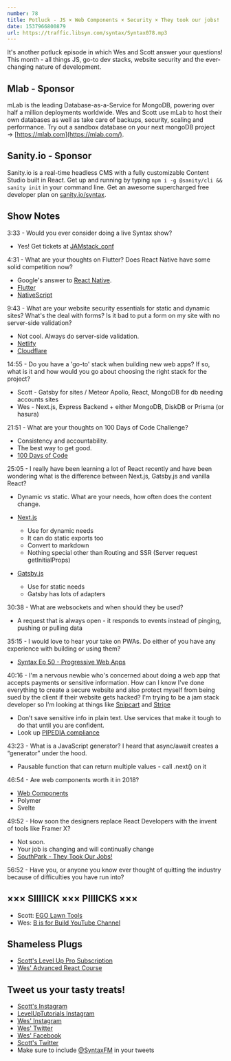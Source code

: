 ```yaml
---
number: 78
title: Potluck - JS × Web Components × Security × They took our jobs!
date: 1537966800879
url: https://traffic.libsyn.com/syntax/Syntax078.mp3
---
```


It's another potluck episode in which Wes and Scott answer your questions! This month - all things JS, go-to dev stacks, website security and the ever-changing nature of development.

## Mlab - Sponsor

mLab is the leading Database-as-a-Service for MongoDB, powering over half a million deployments worldwide. Wes and Scott use mLab to host their own databases as well as take care of backups, security, scaling and performance. Try out a sandbox database on your next mongoDB project → [https://mlab.com](https://mlab.com/).

## Sanity.io - Sponsor

Sanity.io is a real-time headless CMS with a fully customizable Content Studio built in React. Get up and running by typing `npm i -g @sanity/cli && sanity init` in your command line. Get an awesome supercharged free developer plan on [sanity.io/syntax](https://sanity.io/syntax?utm_source=syntax-fm&utm_campaign=syntax1).

## Show Notes

3:33 - Would you ever consider doing a live Syntax show?

* Yes! Get tickets at [JAMstack_conf](https://jamstackconf.com/)

4:31 - What are your thoughts on Flutter? Does React Native have some solid competition now?

* Google's answer to [React Native](https://facebook.github.io/react-native/).
* [Flutter](https://flutter.io/)
* [NativeScript](https://www.nativescript.org/)

9:43 - What are your website security essentials for static and dynamic sites? What's the deal with forms? Is it bad to put a form on my site with no server-side validation?

* Not cool. Always do server-side validation.
* [Netlify](https://www.netlify.com/)
* [Cloudflare](https://www.cloudflare.com/)

14:55 - Do you have a 'go-to' stack when building new web apps? If so, what is it and how would you go about choosing the right stack for the project?

* Scott - Gatsby for sites / Meteor Apollo, React, MongoDB for db needing accounts sites
* Wes - Next.js, Express Backend + either MongoDB, DiskDB or Prisma (or hasura)

21:51 - What are your thoughts on 100 Days of Code Challenge?

* Consistency and accountability.
* The best way to get good.
* [100 Days of Code](https://www.100daysofcode.com/)

25:05 - I really have been learning a lot of React recently and have been wondering what is the difference between Next.js, Gatsby.js and vanilla React?

* Dynamic vs static. What are your needs, how often does the content change.
* [Next.js](https://nextjs.org/)
  * Use for dynamic needs
  * It can do static exports too
  * Convert to markdown
  * Nothing special other than Routing and SSR (Server request getInitialProps)

* [Gatsby.js](https://www.gatsbyjs.org/)
  * Use for static needs
  * Gatsby has lots of adapters

30:38 - What are websockets and when should they be used?

* A request that is always open - it responds to events instead of pinging, pushing or pulling data

35:15 - I would love to hear your take on PWAs. Do either of you have any experience with building or using them?

* [Syntax Ep 50 - Progressive Web Apps](https://syntax.fm/show/050/progressive-web-apps)

40:16 - I'm a nervous newbie who's concerned about doing a web app that accepts payments or sensitive information. How can I know I've done everything to create a secure website and also protect myself from being sued by the client if their website gets hacked? I'm trying to be a jam stack developer so I'm looking at things like [Snipcart](https://snipcart.com/) and [Stripe](https://stripe.com/)

* Don’t save sensitive info in plain text. Use services that make it tough to do that until you are confident.
* Look up [PIPEDIA compliance](https://www.google.com/search?q=pipeda+compliance)

43:23 - What is a JavaScript generator? I heard that async/await creates a “generator” under the hood.

* Pausable function that can return multiple values - call .next() on it

46:54 - Are web components worth it in 2018?

* [Web Components](https://www.webcomponents.org/)
* Polymer
* Svelte

49:52 - How soon the designers replace React Developers with the invent of tools like Framer X?

* Not soon.
* Your job is changing and will continually change
* [SouthPark - They Took Our Jobs!](https://www.youtube.com/watch?v=DEiWU1MbBfk)

56:52 - Have you, or anyone you know ever thought of quitting the industry because of difficulties you have run into?

## ××× SIIIIICK ××× PIIIICKS ×××

* Scott: [EGO Lawn Tools](https://amzn.to/2MFATPj)
* Wes: [B is for Build YouTube Channel](https://www.youtube.com/channel/UCl4-WBRqWA2MlxmZorKOV7w)

## Shameless Plugs

* [Scott's Level Up Pro Subscription](https://LevelUpTutorials.com/pro)
* [Wes' Advanced React Course](https://advancedreact.com/)

## Tweet us your tasty treats!

* [Scott's Instagram](https://www.instagram.com/stolinski/)
* [LevelUpTutorials Instagram](https://www.instagram.com/LevelUpTutorials/)
* [Wes' Instagram](https://www.instagram.com/wesbos/)
* [Wes' Twitter](https://twitter.com/wesbos)
* [Wes' Facebook](https://www.facebook.com/wesbos.developer)
* [Scott's Twitter](https://twitter.com/stolinski)
* Make sure to include [@SyntaxFM](https://twitter.com/SyntaxFM) in your tweets
